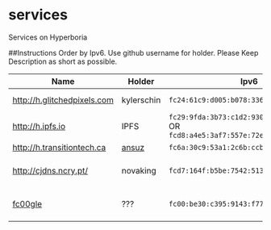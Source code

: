 # services
Services on Hyperboria

##Instructions 
Order by Ipv6. Use github username for holder. Please Keep Description as short as possible.

Name | Holder | Ipv6 | Description
--- | --- | --- | ---
http://h.glitchedpixels.com | kylerschin | `fc24:61c9:d005:b078:3365:bd30:f4db:55c4` | Blog of Kyler Chin
http://h.ipfs.io | IPFS | `fc29:9fda:3b73:c1d2:9302:31e3:964c:144c` OR `fcd8:a4e5:3af7:557e:72e5:f9d1:a599:e329` | IPFS on Hyperboria
http://h.transitiontech.ca | [ansuz](https://keybase.io/ansuz) | `fc6a:30c9:53a1:2c6b:ccbf:1261:2aef:45d3` | ansuz' blog
http://cjdns.ncry.pt/ | novaking | `fcd7:164f:b5be:7542:513b:3661:3d4f:3601` | encrypted paste service
[fc00gle](http://[fc00:be30:c395:9143:f773:b21f:bd8c:c373]/) | ??? | `fc00:be30:c395:9143:f773:b21f:bd8c:c373` | Hyperboria Search Engine

